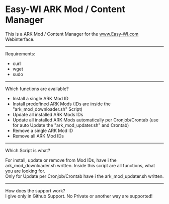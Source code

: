 # Easy-WI ARK Mod / Content Manager

This is a ARK Mod / Content Manager for the www.Easy-WI.com Webinterface.

---

Requirements:
- curl
- wget
- sudo

---

Which functions are available?

- Install a single ARK Mod ID
- Install predefined ARK Mods (IDs are inside the "ark_mod_downloader.sh" Script)
- Update all installed ARK Mods IDs
- Update all installed ARK Mods automatically per Cronjob/Crontab (use for auto Update the "ark_mod_updater.sh" and Crontab)
- Remove a single ARK Mod ID
- Remove all ARK Mod IDs

---

Which Script is what?

For install, update or remove from Mod IDs, have i the ark_mod_downloader.sh written.
Inside this script are all functions, what you are looking for.</br>
Only for Update per Cronjob/Crontab have i the ark_mod_updater.sh written.

---

How does the support work?</br>
I give only in Github Support. No Private or another way are supported!

